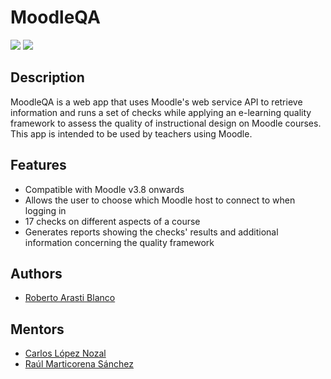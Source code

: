 # MoodleQA

[![](https://github.com/RobertoArastiBlanco/MoodleQA/actions/workflows/maven.yml/badge.svg)](https://github.com/RobertoArastiBlanco/MoodleQA/actions/workflows/maven.yml)
[![](https://img.shields.io/github/deployments/RobertoArastiBlanco/MoodleQA/moodleqa?label=Heroku%20deployment&style=plastic)](https://moodleqa.herokuapp.com)
## Description

MoodleQA is a web app that uses Moodle's web service 
API to retrieve information and runs a set of checks
while applying an e-learning quality framework to
assess the quality of instructional design on 
Moodle courses. 
This app is intended to be used by 
teachers using Moodle.


## Features

- Compatible with Moodle v3.8 onwards
- Allows the user to choose which Moodle host to connect to when logging in
- 17 checks on different aspects of a course
- Generates reports showing the checks' results and additional information concerning the quality framework



## Authors

- [Roberto Arasti Blanco](https://www.github.com/RobertoArastiBlanco)

## Mentors

- [Carlos López Nozal](https://www.github.com/clopezno)
- [Raúl Marticorena Sánchez](https://www.github.com/rmartico)

